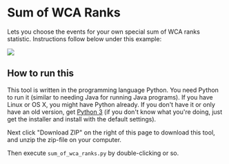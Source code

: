 Sum of WCA Ranks
================

Lets you choose the events for your own special sum of WCA ranks statistic. Instructions follow below under this example:

<img src="http://i61.tinypic.com/33arms9.png" />

How to run this
---------------
This tool is written in the programming language Python. You need Python to run it (similar to needing Java for running Java programs). If you have Linux or OS X, you might have Python already. If you don't have it or only have an old version, get [Python 3](https://www.python.org/downloads/) (if you don't know what you're doing, just get the installer and install with the default settings).

Next click "Download ZIP" on the right of this page to download this tool, and unzip the zip-file on your computer.

Then execute `sum_of_wca_ranks.py` by double-clicking or so.
